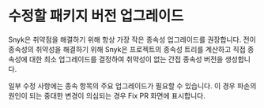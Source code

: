 # 수정할 패키지 버전 업그레이드

Snyk은 취약점을 해결하기 위해 항상 가장 작은 종속성 업그레이드를 권장합니다. 전이 종속성의 취약성을 해결하기 위해 Snyk은 프로젝트의 종속성 트리를 계산하고 직접 종속성에 대한 최소 업그레이드를 결정하여 취약성이 없는 간접 종속성 버전을 생성합니다.

일부 수정 사항에는 종속 항목의 주요 업그레이드가 필요할 수 있습니다. 이 경우 파손의 원인이 되는 중대한 변경이 의심되는 경우 Fix PR 화면에 표시합니다.
